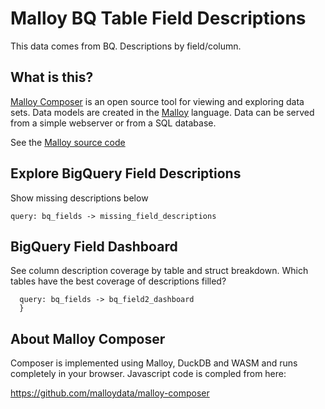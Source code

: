 # Malloy BQ Table Field Descriptions
This data comes from BQ. Descriptions by field/column.

## What is this?

[Malloy Composer](https://github.com/malloydata/malloy-composer) is an open source tool for viewing and exploring data sets.  Data models are created in the  [Malloy](https://github.com/looker-open-source/malloy/) language.  Data can be served from a simple webserver or from a SQL database.  

See the [Malloy source code](https://github.com/zachrenwick/malloy_test/) 


## Explore BigQuery Field Descriptions

Show missing descriptions below

<!-- malloy-query  
  name="Missing Description Columns"
  model="bq_fields.malloy"
-->
```malloy
query: bq_fields -> missing_field_descriptions
```

## BigQuery Field Dashboard

See column description coverage by table and struct breakdown. Which tables have the best coverage of descriptions filled?

<!-- malloy-query  
  name="Field Dashboard: See column description coverage by table and struct breakdown"
  model="bq_fields.malloy"
-->
```malloy
  query: bq_fields -> bq_field2_dashboard
  }
```


## About Malloy Composer
Composer is implemented using Malloy, DuckDB and WASM and runs completely
in your browser.  Javascript code is compled from here:

  https://github.com/malloydata/malloy-composer